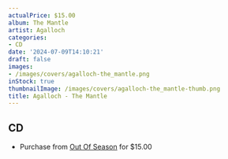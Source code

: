 ```yaml
---
actualPrice: $15.00
album: The Mantle
artist: Agalloch
categories:
- CD
date: '2024-07-09T14:10:21'
draft: false
images:
- /images/covers/agalloch-the_mantle.png
inStock: true
thumbnailImage: /images/covers/agalloch-the_mantle-thumb.png
title: Agalloch - The Mantle
---
```


## CD
* Purchase from [Out Of Season](https://www.outofseasonlabel.com/products/agalloch-the-mantle-cd) for $15.00
